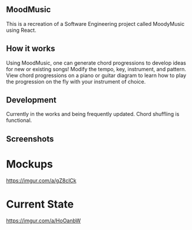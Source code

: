 ## MoodMusic
This is a recreation of a Software Engineering project called MoodyMusic using React.

## How it works
Using MoodMusic, one can generate chord progressions to develop ideas for new or existing songs! Modify the tempo, key, instrument, and pattern. View chord progressions on a piano or guitar diagram to learn how to play the progression on the fly with your instrument of choice.

## Development
Currently in the works and being frequently updated. Chord shuffling is functional.

## Screenshots
# Mockups
https://imgur.com/a/gZ8clCk
# Current State
https://imgur.com/a/HoOanbW
